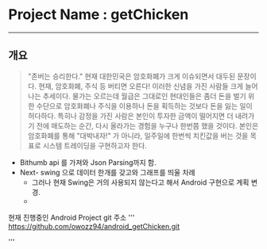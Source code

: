 # Project Name : getChicken
----------
## 개요

> "존버는 승리한다."
> 현재 대한민국은 암호화폐가 크게 이슈되면서 대두된 문장이다. 
> 현재, 암호화폐, 주식 등 버티면 오른다! 이러한 신념을 가진 사람들  크게 늘어나는 추세이다.
> 물가는 오르는데 월급은 그대로인 현대인들은 좀더 돈을 벌기 위한 수단으로 암호화폐나 주식을 이용하나 돈을 획득하는 것보다 돈을 잃는 일이 허다하다.
> 특히나 감정을 가진 사람은 본인이 투자한 금액이 떨어지면 더 내려가기 전에 매도하는 순간, 다시 올라가는 경험을 누구나 한번쯤 했을 것이다.
> 본인은 암호화폐를 통해 "대박내자!" 가 아니라, 일주일에 한번씩 치킨값을 버는 것을 목표로 시스템 트레이딩을 구현하고자 한다.

+ Bithumb api 를 가져와 Json Parsing까지 함.
+ Next- swing 으로 데이터 한개를 갖고와 그래프를 띄울 차례
  - 그러나 현재 Swing은 거의 사용되지 않는다고 해서 Android 구현으로 계획 변경.
  - 
현재 진행중인 Android Project git 주소
'''
https://github.com/owozz94/android_getChicken.git

'''
